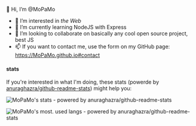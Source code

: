 👋 Hi, I’m @MoPaMo
- 👀 I’m interested in *the Web* 
- 🌱 I’m currently learning NodeJS with Express
- 💞️ I’m looking to collaborate on basically any cool open source project, best JS
- 📫 If you want to contact me, use the form on my GitHub page: <https://MoPaMo.github.io#contact>

<!---
MoPaMo/MoPaMo is a ✨ special ✨ repository because its `README.md` (this file) appears on your GitHub profile.
You can click the Preview link to take a look at your changes.
--->
#### stats
If you're interested in what I'm doing, these stats (powerde by [anuraghazra/github-readme-stats](https://github.com/anuraghazra/github-readme-stats)) might help you:


![MoPaMo's stats - powered by anuraghazra/github-readme-stats](https://github-readme-stats.vercel.app/api?username=MoPaMo&show_icons=true)

![MoPaMo's most. used langs - powered by anuraghazra/github-readme-stats](https://github-readme-stats.vercel.app/api/top-langs/?username=MoPaMo&layout=compact)
